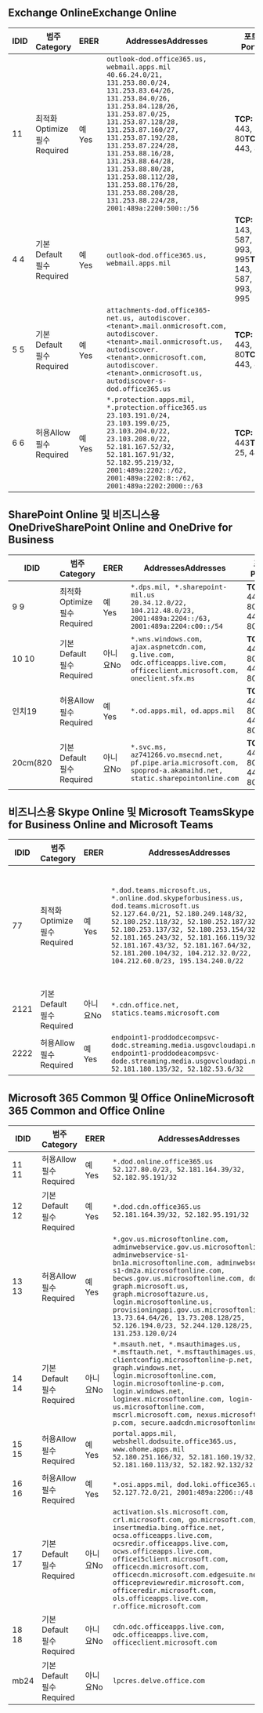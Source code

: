 <!--THIS FILE IS AUTOMATICALLY GENERATED. MANUAL CHANGES WILL BE OVERWRITTEN.-->
<!--Please contact the Office 365 Endpoints team with any questions.-->
<!--USGovDoD endpoints version 2020010200-->
<!--File generated 2020-01-02 11:00:09.4855-->

## <a name="exchange-online"></a><span data-ttu-id="53b2b-101">Exchange Online</span><span class="sxs-lookup"><span data-stu-id="53b2b-101">Exchange Online</span></span>

<span data-ttu-id="53b2b-102">ID</span><span class="sxs-lookup"><span data-stu-id="53b2b-102">ID</span></span> | <span data-ttu-id="53b2b-103">범주</span><span class="sxs-lookup"><span data-stu-id="53b2b-103">Category</span></span> | <span data-ttu-id="53b2b-104">ER</span><span class="sxs-lookup"><span data-stu-id="53b2b-104">ER</span></span> | <span data-ttu-id="53b2b-105">Addresses</span><span class="sxs-lookup"><span data-stu-id="53b2b-105">Addresses</span></span> | <span data-ttu-id="53b2b-106">포트</span><span class="sxs-lookup"><span data-stu-id="53b2b-106">Ports</span></span>
-- | -------------------- | --- | ---------------------------------------------------------------------------------------------------------------------------------------------------------------------------------------------------------------------------------------------------------------------------------------------------------------------------------------------------------------------------------------------- | -------------------------------
<span data-ttu-id="53b2b-107">1</span><span class="sxs-lookup"><span data-stu-id="53b2b-107">1</span></span> | <span data-ttu-id="53b2b-108">최적화</span><span class="sxs-lookup"><span data-stu-id="53b2b-108">Optimize</span></span><BR><span data-ttu-id="53b2b-109">필수</span><span class="sxs-lookup"><span data-stu-id="53b2b-109">Required</span></span> | <span data-ttu-id="53b2b-110">예</span><span class="sxs-lookup"><span data-stu-id="53b2b-110">Yes</span></span> | `outlook-dod.office365.us, webmail.apps.mil`<BR>`40.66.24.0/21, 131.253.80.0/24, 131.253.83.64/26, 131.253.84.0/26, 131.253.84.128/26, 131.253.87.0/25, 131.253.87.128/28, 131.253.87.160/27, 131.253.87.192/28, 131.253.87.224/28, 131.253.88.16/28, 131.253.88.64/28, 131.253.88.80/28, 131.253.88.112/28, 131.253.88.176/28, 131.253.88.208/28, 131.253.88.224/28, 2001:489a:2200:500::/56` | <span data-ttu-id="53b2b-111">**TCP:** 443, 80</span><span class="sxs-lookup"><span data-stu-id="53b2b-111">**TCP:** 443, 80</span></span>
<span data-ttu-id="53b2b-112">4 </span><span class="sxs-lookup"><span data-stu-id="53b2b-112">4</span></span> | <span data-ttu-id="53b2b-113">기본</span><span class="sxs-lookup"><span data-stu-id="53b2b-113">Default</span></span><BR><span data-ttu-id="53b2b-114">필수</span><span class="sxs-lookup"><span data-stu-id="53b2b-114">Required</span></span> | <span data-ttu-id="53b2b-115">예</span><span class="sxs-lookup"><span data-stu-id="53b2b-115">Yes</span></span> | `outlook-dod.office365.us, webmail.apps.mil` | <span data-ttu-id="53b2b-116">**TCP:** 143, 25, 587, 993, 995</span><span class="sxs-lookup"><span data-stu-id="53b2b-116">**TCP:** 143, 25, 587, 993, 995</span></span>
<span data-ttu-id="53b2b-117">5 </span><span class="sxs-lookup"><span data-stu-id="53b2b-117">5</span></span> | <span data-ttu-id="53b2b-118">기본</span><span class="sxs-lookup"><span data-stu-id="53b2b-118">Default</span></span><BR><span data-ttu-id="53b2b-119">필수</span><span class="sxs-lookup"><span data-stu-id="53b2b-119">Required</span></span> | <span data-ttu-id="53b2b-120">예</span><span class="sxs-lookup"><span data-stu-id="53b2b-120">Yes</span></span> | `attachments-dod.office365-net.us, autodiscover.<tenant>.mail.onmicrosoft.com, autodiscover.<tenant>.mail.onmicrosoft.us, autodiscover.<tenant>.onmicrosoft.com, autodiscover.<tenant>.onmicrosoft.us, autodiscover-s-dod.office365.us` | <span data-ttu-id="53b2b-121">**TCP:** 443, 80</span><span class="sxs-lookup"><span data-stu-id="53b2b-121">**TCP:** 443, 80</span></span>
<span data-ttu-id="53b2b-122">6 </span><span class="sxs-lookup"><span data-stu-id="53b2b-122">6</span></span> | <span data-ttu-id="53b2b-123">허용</span><span class="sxs-lookup"><span data-stu-id="53b2b-123">Allow</span></span><BR><span data-ttu-id="53b2b-124">필수</span><span class="sxs-lookup"><span data-stu-id="53b2b-124">Required</span></span> | <span data-ttu-id="53b2b-125">예</span><span class="sxs-lookup"><span data-stu-id="53b2b-125">Yes</span></span> | `*.protection.apps.mil, *.protection.office365.us`<BR>`23.103.191.0/24, 23.103.199.0/25, 23.103.204.0/22, 23.103.208.0/22, 52.181.167.52/32, 52.181.167.91/32, 52.182.95.219/32, 2001:489a:2202::/62, 2001:489a:2202:8::/62, 2001:489a:2202:2000::/63` | <span data-ttu-id="53b2b-126">**TCP:** 25, 443</span><span class="sxs-lookup"><span data-stu-id="53b2b-126">**TCP:** 25, 443</span></span>

## <a name="sharepoint-online-and-onedrive-for-business"></a><span data-ttu-id="53b2b-127">SharePoint Online 및 비즈니스용 OneDrive</span><span class="sxs-lookup"><span data-stu-id="53b2b-127">SharePoint Online and OneDrive for Business</span></span>

<span data-ttu-id="53b2b-128">ID</span><span class="sxs-lookup"><span data-stu-id="53b2b-128">ID</span></span> | <span data-ttu-id="53b2b-129">범주</span><span class="sxs-lookup"><span data-stu-id="53b2b-129">Category</span></span> | <span data-ttu-id="53b2b-130">ER</span><span class="sxs-lookup"><span data-stu-id="53b2b-130">ER</span></span> | <span data-ttu-id="53b2b-131">Addresses</span><span class="sxs-lookup"><span data-stu-id="53b2b-131">Addresses</span></span> | <span data-ttu-id="53b2b-132">포트</span><span class="sxs-lookup"><span data-stu-id="53b2b-132">Ports</span></span>
-- | -------------------- | --- | -------------------------------------------------------------------------------------------------------------------------- | ----------------
<span data-ttu-id="53b2b-133">9 </span><span class="sxs-lookup"><span data-stu-id="53b2b-133">9</span></span> | <span data-ttu-id="53b2b-134">최적화</span><span class="sxs-lookup"><span data-stu-id="53b2b-134">Optimize</span></span><BR><span data-ttu-id="53b2b-135">필수</span><span class="sxs-lookup"><span data-stu-id="53b2b-135">Required</span></span> | <span data-ttu-id="53b2b-136">예</span><span class="sxs-lookup"><span data-stu-id="53b2b-136">Yes</span></span> | `*.dps.mil, *.sharepoint-mil.us`<BR>`20.34.12.0/22, 104.212.48.0/23, 2001:489a:2204::/63, 2001:489a:2204:c00::/54` | <span data-ttu-id="53b2b-137">**TCP:** 443, 80</span><span class="sxs-lookup"><span data-stu-id="53b2b-137">**TCP:** 443, 80</span></span>
<span data-ttu-id="53b2b-138">10 </span><span class="sxs-lookup"><span data-stu-id="53b2b-138">10</span></span> | <span data-ttu-id="53b2b-139">기본</span><span class="sxs-lookup"><span data-stu-id="53b2b-139">Default</span></span><BR><span data-ttu-id="53b2b-140">필수</span><span class="sxs-lookup"><span data-stu-id="53b2b-140">Required</span></span> | <span data-ttu-id="53b2b-141">아니요</span><span class="sxs-lookup"><span data-stu-id="53b2b-141">No</span></span> | `*.wns.windows.com, ajax.aspnetcdn.com, g.live.com, odc.officeapps.live.com, officeclient.microsoft.com, oneclient.sfx.ms` | <span data-ttu-id="53b2b-142">**TCP:** 443, 80</span><span class="sxs-lookup"><span data-stu-id="53b2b-142">**TCP:** 443, 80</span></span>
<span data-ttu-id="53b2b-143">인치</span><span class="sxs-lookup"><span data-stu-id="53b2b-143">19</span></span> | <span data-ttu-id="53b2b-144">허용</span><span class="sxs-lookup"><span data-stu-id="53b2b-144">Allow</span></span><BR><span data-ttu-id="53b2b-145">필수</span><span class="sxs-lookup"><span data-stu-id="53b2b-145">Required</span></span> | <span data-ttu-id="53b2b-146">예</span><span class="sxs-lookup"><span data-stu-id="53b2b-146">Yes</span></span> | `*.od.apps.mil, od.apps.mil` | <span data-ttu-id="53b2b-147">**TCP:** 443, 80</span><span class="sxs-lookup"><span data-stu-id="53b2b-147">**TCP:** 443, 80</span></span>
<span data-ttu-id="53b2b-148">20cm(8</span><span class="sxs-lookup"><span data-stu-id="53b2b-148">20</span></span> | <span data-ttu-id="53b2b-149">기본</span><span class="sxs-lookup"><span data-stu-id="53b2b-149">Default</span></span><BR><span data-ttu-id="53b2b-150">필수</span><span class="sxs-lookup"><span data-stu-id="53b2b-150">Required</span></span> | <span data-ttu-id="53b2b-151">아니요</span><span class="sxs-lookup"><span data-stu-id="53b2b-151">No</span></span> | `*.svc.ms, az741266.vo.msecnd.net, pf.pipe.aria.microsoft.com, spoprod-a.akamaihd.net, static.sharepointonline.com` | <span data-ttu-id="53b2b-152">**TCP:** 443, 80</span><span class="sxs-lookup"><span data-stu-id="53b2b-152">**TCP:** 443, 80</span></span>

## <a name="skype-for-business-online-and-microsoft-teams"></a><span data-ttu-id="53b2b-153">비즈니스용 Skype Online 및 Microsoft Teams</span><span class="sxs-lookup"><span data-stu-id="53b2b-153">Skype for Business Online and Microsoft Teams</span></span>

<span data-ttu-id="53b2b-154">ID</span><span class="sxs-lookup"><span data-stu-id="53b2b-154">ID</span></span> | <span data-ttu-id="53b2b-155">범주</span><span class="sxs-lookup"><span data-stu-id="53b2b-155">Category</span></span> | <span data-ttu-id="53b2b-156">ER</span><span class="sxs-lookup"><span data-stu-id="53b2b-156">ER</span></span> | <span data-ttu-id="53b2b-157">Addresses</span><span class="sxs-lookup"><span data-stu-id="53b2b-157">Addresses</span></span> | <span data-ttu-id="53b2b-158">포트</span><span class="sxs-lookup"><span data-stu-id="53b2b-158">Ports</span></span>
-- | -------------------- | --- | -------------------------------------------------------------------------------------------------------------------------------------------------------------------------------------------------------------------------------------------------------------------------------------------------------------------------------------------------------- | -----------------------------------------------
<span data-ttu-id="53b2b-159">7</span><span class="sxs-lookup"><span data-stu-id="53b2b-159">7</span></span> | <span data-ttu-id="53b2b-160">최적화</span><span class="sxs-lookup"><span data-stu-id="53b2b-160">Optimize</span></span><BR><span data-ttu-id="53b2b-161">필수</span><span class="sxs-lookup"><span data-stu-id="53b2b-161">Required</span></span> | <span data-ttu-id="53b2b-162">예</span><span class="sxs-lookup"><span data-stu-id="53b2b-162">Yes</span></span> | `*.dod.teams.microsoft.us, *.online.dod.skypeforbusiness.us, dod.teams.microsoft.us`<BR>`52.127.64.0/21, 52.180.249.148/32, 52.180.252.118/32, 52.180.252.187/32, 52.180.253.137/32, 52.180.253.154/32, 52.181.165.243/32, 52.181.166.119/32, 52.181.167.43/32, 52.181.167.64/32, 52.181.200.104/32, 104.212.32.0/22, 104.212.60.0/23, 195.134.240.0/22` | <span data-ttu-id="53b2b-163">**TCP:** 443</span><span class="sxs-lookup"><span data-stu-id="53b2b-163">**TCP:** 443</span></span><BR><span data-ttu-id="53b2b-164">**UDP:** 3478, 3479, 3480, 3481</span><span class="sxs-lookup"><span data-stu-id="53b2b-164">**UDP:** 3478, 3479, 3480, 3481</span></span>
<span data-ttu-id="53b2b-165">21</span><span class="sxs-lookup"><span data-stu-id="53b2b-165">21</span></span> | <span data-ttu-id="53b2b-166">기본</span><span class="sxs-lookup"><span data-stu-id="53b2b-166">Default</span></span><BR><span data-ttu-id="53b2b-167">필수</span><span class="sxs-lookup"><span data-stu-id="53b2b-167">Required</span></span> | <span data-ttu-id="53b2b-168">아니요</span><span class="sxs-lookup"><span data-stu-id="53b2b-168">No</span></span> | `*.cdn.office.net, statics.teams.microsoft.com` | <span data-ttu-id="53b2b-169">**TCP:** 443</span><span class="sxs-lookup"><span data-stu-id="53b2b-169">**TCP:** 443</span></span>
<span data-ttu-id="53b2b-170">22</span><span class="sxs-lookup"><span data-stu-id="53b2b-170">22</span></span> | <span data-ttu-id="53b2b-171">허용</span><span class="sxs-lookup"><span data-stu-id="53b2b-171">Allow</span></span><BR><span data-ttu-id="53b2b-172">필수</span><span class="sxs-lookup"><span data-stu-id="53b2b-172">Required</span></span> | <span data-ttu-id="53b2b-173">예</span><span class="sxs-lookup"><span data-stu-id="53b2b-173">Yes</span></span> | `endpoint1-proddodcecompsvc-dodc.streaming.media.usgovcloudapi.net, endpoint1-proddodeacompsvc-dode.streaming.media.usgovcloudapi.net`<BR>`52.181.180.135/32, 52.182.53.6/32` | <span data-ttu-id="53b2b-174">**TCP:** 443</span><span class="sxs-lookup"><span data-stu-id="53b2b-174">**TCP:** 443</span></span>

## <a name="microsoft-365-common-and-office-online"></a><span data-ttu-id="53b2b-175">Microsoft 365 Common 및 Office Online</span><span class="sxs-lookup"><span data-stu-id="53b2b-175">Microsoft 365 Common and Office Online</span></span>

<span data-ttu-id="53b2b-176">ID</span><span class="sxs-lookup"><span data-stu-id="53b2b-176">ID</span></span> | <span data-ttu-id="53b2b-177">범주</span><span class="sxs-lookup"><span data-stu-id="53b2b-177">Category</span></span> | <span data-ttu-id="53b2b-178">ER</span><span class="sxs-lookup"><span data-stu-id="53b2b-178">ER</span></span> | <span data-ttu-id="53b2b-179">Addresses</span><span class="sxs-lookup"><span data-stu-id="53b2b-179">Addresses</span></span> | <span data-ttu-id="53b2b-180">포트</span><span class="sxs-lookup"><span data-stu-id="53b2b-180">Ports</span></span>
-- | ------------------- | --- | ------------------------------------------------------------------------------------------------------------------------------------------------------------------------------------------------------------------------------------------------------------------------------------------------------------------------------------------------------------------------------------------------------------------------- | ----------------
<span data-ttu-id="53b2b-181">11 </span><span class="sxs-lookup"><span data-stu-id="53b2b-181">11</span></span> | <span data-ttu-id="53b2b-182">허용</span><span class="sxs-lookup"><span data-stu-id="53b2b-182">Allow</span></span><BR><span data-ttu-id="53b2b-183">필수</span><span class="sxs-lookup"><span data-stu-id="53b2b-183">Required</span></span> | <span data-ttu-id="53b2b-184">예</span><span class="sxs-lookup"><span data-stu-id="53b2b-184">Yes</span></span> | `*.dod.online.office365.us`<BR>`52.127.80.0/23, 52.181.164.39/32, 52.182.95.191/32` | <span data-ttu-id="53b2b-185">**TCP:** 443</span><span class="sxs-lookup"><span data-stu-id="53b2b-185">**TCP:** 443</span></span>
<span data-ttu-id="53b2b-186">12 </span><span class="sxs-lookup"><span data-stu-id="53b2b-186">12</span></span> | <span data-ttu-id="53b2b-187">기본</span><span class="sxs-lookup"><span data-stu-id="53b2b-187">Default</span></span><BR><span data-ttu-id="53b2b-188">필수</span><span class="sxs-lookup"><span data-stu-id="53b2b-188">Required</span></span> | <span data-ttu-id="53b2b-189">예</span><span class="sxs-lookup"><span data-stu-id="53b2b-189">Yes</span></span> | `*.dod.cdn.office365.us`<BR>`52.181.164.39/32, 52.182.95.191/32` | <span data-ttu-id="53b2b-190">**TCP:** 443</span><span class="sxs-lookup"><span data-stu-id="53b2b-190">**TCP:** 443</span></span>
<span data-ttu-id="53b2b-191">13 </span><span class="sxs-lookup"><span data-stu-id="53b2b-191">13</span></span> | <span data-ttu-id="53b2b-192">허용</span><span class="sxs-lookup"><span data-stu-id="53b2b-192">Allow</span></span><BR><span data-ttu-id="53b2b-193">필수</span><span class="sxs-lookup"><span data-stu-id="53b2b-193">Required</span></span> | <span data-ttu-id="53b2b-194">예</span><span class="sxs-lookup"><span data-stu-id="53b2b-194">Yes</span></span> | `*.gov.us.microsoftonline.com, adminwebservice.gov.us.microsoftonline.com, adminwebservice-s1-bn1a.microsoftonline.com, adminwebservice-s1-dm2a.microsoftonline.com, becws.gov.us.microsoftonline.com, dod-graph.microsoft.us, graph.microsoftazure.us, login.microsoftonline.us, provisioningapi.gov.us.microsoftonline.com`<BR>`13.73.64.64/26, 13.73.208.128/25, 52.126.194.0/23, 52.244.120.128/25, 131.253.120.0/24` | <span data-ttu-id="53b2b-195">**TCP:** 443</span><span class="sxs-lookup"><span data-stu-id="53b2b-195">**TCP:** 443</span></span>
<span data-ttu-id="53b2b-196">14 </span><span class="sxs-lookup"><span data-stu-id="53b2b-196">14</span></span> | <span data-ttu-id="53b2b-197">기본</span><span class="sxs-lookup"><span data-stu-id="53b2b-197">Default</span></span><BR><span data-ttu-id="53b2b-198">필수</span><span class="sxs-lookup"><span data-stu-id="53b2b-198">Required</span></span> | <span data-ttu-id="53b2b-199">아니요</span><span class="sxs-lookup"><span data-stu-id="53b2b-199">No</span></span> | `*.msauth.net, *.msauthimages.us, *.msftauth.net, *.msftauthimages.us, clientconfig.microsoftonline-p.net, graph.windows.net, login.microsoftonline.com, login.microsoftonline-p.com, login.windows.net, loginex.microsoftonline.com, login-us.microsoftonline.com, mscrl.microsoft.com, nexus.microsoftonline-p.com, secure.aadcdn.microsoftonline-p.com` | <span data-ttu-id="53b2b-200">**TCP:** 443</span><span class="sxs-lookup"><span data-stu-id="53b2b-200">**TCP:** 443</span></span>
<span data-ttu-id="53b2b-201">15 </span><span class="sxs-lookup"><span data-stu-id="53b2b-201">15</span></span> | <span data-ttu-id="53b2b-202">허용</span><span class="sxs-lookup"><span data-stu-id="53b2b-202">Allow</span></span><BR><span data-ttu-id="53b2b-203">필수</span><span class="sxs-lookup"><span data-stu-id="53b2b-203">Required</span></span> | <span data-ttu-id="53b2b-204">예</span><span class="sxs-lookup"><span data-stu-id="53b2b-204">Yes</span></span> | `portal.apps.mil, webshell.dodsuite.office365.us, www.ohome.apps.mil`<BR>`52.180.251.166/32, 52.181.160.19/32, 52.181.160.113/32, 52.182.92.132/32` | <span data-ttu-id="53b2b-205">**TCP:** 443</span><span class="sxs-lookup"><span data-stu-id="53b2b-205">**TCP:** 443</span></span>
<span data-ttu-id="53b2b-206">16 </span><span class="sxs-lookup"><span data-stu-id="53b2b-206">16</span></span> | <span data-ttu-id="53b2b-207">허용</span><span class="sxs-lookup"><span data-stu-id="53b2b-207">Allow</span></span><BR><span data-ttu-id="53b2b-208">필수</span><span class="sxs-lookup"><span data-stu-id="53b2b-208">Required</span></span> | <span data-ttu-id="53b2b-209">예</span><span class="sxs-lookup"><span data-stu-id="53b2b-209">Yes</span></span> | `*.osi.apps.mil, dod.loki.office365.us`<BR>`52.127.72.0/21, 2001:489a:2206::/48` | <span data-ttu-id="53b2b-210">**TCP:** 443</span><span class="sxs-lookup"><span data-stu-id="53b2b-210">**TCP:** 443</span></span>
<span data-ttu-id="53b2b-211">17 </span><span class="sxs-lookup"><span data-stu-id="53b2b-211">17</span></span> | <span data-ttu-id="53b2b-212">기본</span><span class="sxs-lookup"><span data-stu-id="53b2b-212">Default</span></span><BR><span data-ttu-id="53b2b-213">필수</span><span class="sxs-lookup"><span data-stu-id="53b2b-213">Required</span></span> | <span data-ttu-id="53b2b-214">아니요</span><span class="sxs-lookup"><span data-stu-id="53b2b-214">No</span></span> | `activation.sls.microsoft.com, crl.microsoft.com, go.microsoft.com, insertmedia.bing.office.net, ocsa.officeapps.live.com, ocsredir.officeapps.live.com, ocws.officeapps.live.com, office15client.microsoft.com, officecdn.microsoft.com, officecdn.microsoft.com.edgesuite.net, officepreviewredir.microsoft.com, officeredir.microsoft.com, ols.officeapps.live.com, r.office.microsoft.com` | <span data-ttu-id="53b2b-215">**TCP:** 443, 80</span><span class="sxs-lookup"><span data-stu-id="53b2b-215">**TCP:** 443, 80</span></span>
<span data-ttu-id="53b2b-216">18 </span><span class="sxs-lookup"><span data-stu-id="53b2b-216">18</span></span> | <span data-ttu-id="53b2b-217">기본</span><span class="sxs-lookup"><span data-stu-id="53b2b-217">Default</span></span><BR><span data-ttu-id="53b2b-218">필수</span><span class="sxs-lookup"><span data-stu-id="53b2b-218">Required</span></span> | <span data-ttu-id="53b2b-219">아니요</span><span class="sxs-lookup"><span data-stu-id="53b2b-219">No</span></span> | `cdn.odc.officeapps.live.com, odc.officeapps.live.com, officeclient.microsoft.com` | <span data-ttu-id="53b2b-220">**TCP:** 443, 80</span><span class="sxs-lookup"><span data-stu-id="53b2b-220">**TCP:** 443, 80</span></span>
<span data-ttu-id="53b2b-221">mb</span><span class="sxs-lookup"><span data-stu-id="53b2b-221">24</span></span> | <span data-ttu-id="53b2b-222">기본</span><span class="sxs-lookup"><span data-stu-id="53b2b-222">Default</span></span><BR><span data-ttu-id="53b2b-223">필수</span><span class="sxs-lookup"><span data-stu-id="53b2b-223">Required</span></span> | <span data-ttu-id="53b2b-224">아니요</span><span class="sxs-lookup"><span data-stu-id="53b2b-224">No</span></span> | `lpcres.delve.office.com` | <span data-ttu-id="53b2b-225">**TCP:** 443</span><span class="sxs-lookup"><span data-stu-id="53b2b-225">**TCP:** 443</span></span>

